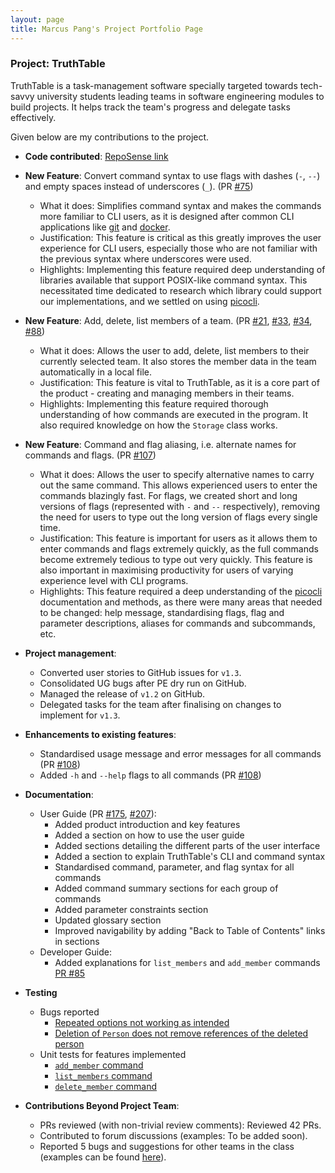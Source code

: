 ```yaml
---
layout: page
title: Marcus Pang's Project Portfolio Page
---
```


### Project: TruthTable

TruthTable is a task-management software specially targeted towards tech-savvy university students leading teams in
software engineering modules to build projects. It helps track the team's progress and delegate tasks effectively.

Given below are my contributions to the project.

* **Code contributed**: [RepoSense link](https://nus-cs2103-ay2223s1.github.io/tp-dashboard/?search=&sort=groupTitle&sortWithin=title&timeframe=commit&mergegroup=&groupSelect=groupByRepos&breakdown=true&checkedFileTypes=docs~functional-code~test-code~other&since=2022-09-16&tabOpen=true&tabType=authorship&tabAuthor=marcuspang&tabRepo=AY2223S1-CS2103T-W13-4%2Ftp%5Bmaster%5D&authorshipIsMergeGroup=false&authorshipFileTypes=docs~functional-code~test-code~other&authorshipIsBinaryFileTypeChecked=false&authorshipIsIgnoredFilesChecked=false)

* **New Feature**: Convert command syntax to use flags with dashes (`-`, `--`) and empty spaces instead of underscores (`_`). 
(PR [#75](https://github.com/AY2223S1-CS2103T-W13-4/tp/pull/75))
    * What it does: Simplifies command syntax and makes the commands more familiar to CLI users, as it is designed after common CLI
    applications like [git](https://git-scm.com/) and [docker](https://docs.docker.com/engine/reference/commandline/cli/).
    * Justification: This feature is critical as this greatly improves the user experience for CLI users, especially those 
    who are not familiar with the previous syntax where underscores were used.
    * Highlights: Implementing this feature required deep understanding of libraries available that support POSIX-like 
    command syntax. This necessitated time dedicated to research which library could support our implementations, and we 
    settled on using [picocli](https://picocli.info/).
* **New Feature**: Add, delete, list members of a team. (PR [#21](https://github.com/AY2223S1-CS2103T-W13-4/tp/pull/21),
[#33](https://github.com/AY2223S1-CS2103T-W13-4/tp/pull/33), [#34](https://github.com/AY2223S1-CS2103T-W13-4/tp/pull/34),
[#88](https://github.com/AY2223S1-CS2103T-W13-4/tp/pull/88))
    * What it does: Allows the user to add, delete, list members to their currently selected team. It also stores the member
    data in the team automatically in a local file.
    * Justification: This feature is vital to TruthTable, as it is a core part of the product - creating and managing
    members in their teams.
    * Highlights: Implementing this feature required thorough understanding of how commands are executed in the program. 
    It also required knowledge on how the `Storage` class works.
* **New Feature**: Command and flag aliasing, i.e. alternate names for commands and flags. (PR 
[#107](https://github.com/AY2223S1-CS2103T-W13-4/tp/pull/107))
    * What it does: Allows the user to specify alternative names to carry out the same command. This allows experienced 
      users to enter the commands blazingly fast. For flags, we created short and long versions of flags (represented
      with `-` and `--` respectively), removing the need for users to type out the long version of flags every single time.
    * Justification: This feature is important for users as it allows them to enter commands and flags extremely quickly, 
      as the full commands become extremely tedious to type out very quickly. This feature is also important in maximising 
      productivity for users of varying experience level with CLI programs.
    * Highlights: This feature required a deep understanding of the [picocli](https://picocli.info/) documentation and 
      methods, as there were many areas that needed to be changed: help message, standardising flags, flag and parameter 
      descriptions, aliases for commands and subcommands, etc.
  
* **Project management**:
    * Converted user stories to GitHub issues for `v1.3`.
    * Consolidated UG bugs after PE dry run on GitHub.
    * Managed the release of `v1.2` on GitHub.
    * Delegated tasks for the team after finalising on changes to implement for `v1.3`.

* **Enhancements to existing features**:
    * Standardised usage message and error messages for all commands (PR [#108](https://github.com/AY2223S1-CS2103T-W13-4/tp/pull/108))
    * Added `-h` and `--help` flags to all commands (PR [#108](https://github.com/AY2223S1-CS2103T-W13-4/tp/pull/108))

* **Documentation**:
    * User Guide (PR [#175](https://github.com/AY2223S1-CS2103T-W13-4/tp/pull/108), [#207](https://github.com/AY2223S1-CS2103T-W13-4/tp/pull/207)):
        * Added product introduction and key features
        * Added a section on how to use the user guide
        * Added sections detailing the different parts of the user interface
        * Added a section to explain TruthTable's CLI and command syntax
        * Standardised command, parameter, and flag syntax for all commands
        * Added command summary sections for each group of commands
        * Added parameter constraints section
        * Updated glossary section
        * Improved navigability by adding "Back to Table of Contents" links in sections
    * Developer Guide:
        * Added explanations for `list_members` and `add_member` commands [PR #85](https://github.com/AY2223S1-CS2103T-W13-4/tp/pull/85)

* **Testing**
    * Bugs reported
      * [Repeated options not working as intended](https://github.com/AY2223S1-CS2103T-W13-4/tp/issues/194)
      * [Deletion of `Person` does not remove references of the deleted person](https://github.com/AY2223S1-CS2103T-W13-4/tp/issues/104)
    * Unit tests for features implemented
      * [`add_member` command](https://github.com/AY2223S1-CS2103T-W13-4/tp/pull/21)
      * [`list_members` command](https://github.com/AY2223S1-CS2103T-W13-4/tp/pull/33)
      * [`delete_member` command](https://github.com/AY2223S1-CS2103T-W13-4/tp/pull/34)

* **Contributions Beyond Project Team**:
    * PRs reviewed (with non-trivial review comments): Reviewed 42 PRs.
    * Contributed to forum discussions (examples: To be added soon).
    * Reported 5 bugs and suggestions for other teams in the class (examples can be found 
[here](https://github.com/marcuspang/ped/issues)).


